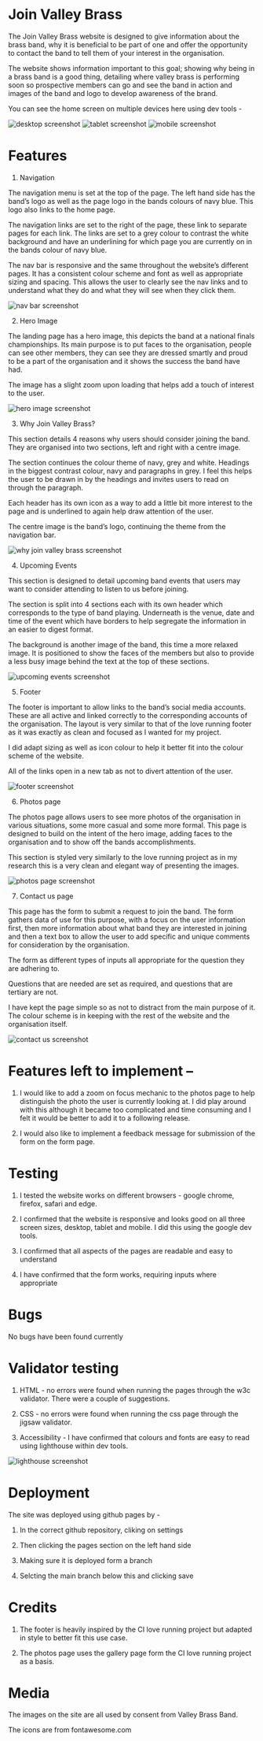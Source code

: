 
# Join Valley Brass

The Join Valley Brass website is designed to give information about the brass band, why it is beneficial to be part of one and offer the opportunity to contact the band to tell them of your interest in the organisation.

The website shows information important to this goal; showing why being in a brass band is a good thing, detailing where valley brass is performing soon so prospective members can go and see the band in action and images of the band and logo to develop awareness of the brand. 

You can see the home screen on multiple devices here using dev tools - 

![desktop screenshot](assets/images/readmephotos/desktopscreenshot.png)
![tablet screenshot](assets/images/readmephotos/ipadscreenshot.png)
![mobile screenshot](assets/images/readmephotos/mobilescreenshot.png)

# Features 

1.	Navigation

The navigation menu is set at the top of the page. The left hand side has the band’s logo as well as the page logo in the bands colours of navy blue. This logo also links to the home page.

The navigation links are set to the right of the page, these link to separate pages for each link. The links are set to a grey colour to contrast the white background and have an underlining for which page you are currently on in the bands colour of navy blue.

The nav bar is responsive and the same throughout the website’s different pages. It has a consistent colour scheme and font as well as appropriate sizing and spacing. This allows the user to clearly see the nav links and to understand what they do and what they will see when they click them.

![nav bar screenshot](assets/images/readmephotos/navbarscreenshot.png)

2.	Hero Image

The landing page has a hero image, this depicts the band at a national finals championships. Its main purpose is to put faces to the organisation, people can see other members, they can see they are dressed smartly and proud to be a part of the organisation and it shows the success the band have had.

The image has a slight zoom upon loading that helps add a touch of interest to the user.

![hero image screenshot](assets/images/readmephotos/heroimagescreenshot.png)

3.	Why Join Valley Brass?


This section details 4 reasons why users should consider joining the band. They are organised into two sections, left and right with a centre image. 

The section continues the colour theme of navy, grey and white. Headings in the biggest contrast colour, navy and paragraphs in grey. I feel this helps the user to be drawn in by the headings and invites users to read on through the paragraph.

Each header has its own icon as a way to add a little bit more interest to the page and is underlined to again help draw attention of the user.

The centre image is the band’s logo, continuing the theme from the navigation bar.

![why join valley brass screenshot](assets/images/readmephotos/whyjoinscrenshot.png)

4.	Upcoming Events

This section is designed to detail upcoming band events that users may want to consider attending to listen to us before joining.

The section is split into 4 sections each with its own header which corresponds to the type of band playing. Underneath is the venue, date and time of the event which have borders to help segregate the information in an easier to digest format.

The background is another image of the band, this time a more relaxed image. It is positioned to show the faces of the members but also to provide a less busy image behind the text at the top of these sections.

![upcoming events screenshot](assets/images/readmephotos/upcomingeventsscreenshot.png)

5.	Footer

The footer is important to allow links to the band’s social media accounts. These are all active and linked correctly to the corresponding accounts of the organisation. The layout is very similar to that of the love running footer as it was exactly as clean and focused as I wanted for my project.

I did adapt sizing as well as icon colour to help it better fit into the colour scheme of the website.

All of the links open in a new tab as not to divert attention of the user.

![footer screenshot](assets/images/readmephotos/footerscreenshot.png)

6.	Photos page

The photos page allows users to see more photos of the organisation in various situations, some more casual and some more formal. This page is designed to build on the intent of the hero image, adding faces to the organisation and to show off the bands accomplishments.

This section is styled very similarly to the love running project as in my research this is a very clean and elegant way of presenting the images.

![photos page screenshot](assets/images/readmephotos/photosscreenshot.png)

7.	Contact us page

This page has the form to submit a request to join the band. The form gathers data of use for this purpose, with a focus on the user information first, then more information about what band they are interested in joining and then a text box to allow the user to add specific and unique comments for consideration by the organisation.

The form as different types of inputs all appropriate for the question they are adhering to.

Questions that are needed are set as required, and questions that are tertiary are not.

I have kept the page simple so as not to distract from the main purpose of it. The colour scheme is in keeping with the rest of the website and the organisation itself.

![contact us screenshot](assets/images/readmephotos/contactusscreenshot.png)


# Features left to implement – 

1.	I would like to add a zoom on focus mechanic to the photos page to help distinguish the photo the user is currently looking at. I did play around with this although it became too complicated and time consuming and I felt it would be better to add it to a following release.

2. I would also like to implement a feedback message for submission of the form on the form page.

# Testing

1. I tested the website works on different browsers - google chrome, firefox, safari and edge.

2. I confirmed that the website is responsive and looks good on all three screen sizes, desktop, tablet and mobile. I did this using the google dev tools.

3. I confirmed that all aspects of the pages are readable and easy to understand

4. I have confirmed that the form works, requiring inputs where appropriate

# Bugs

No bugs have been found currently

# Validator testing

1. HTML - no errors were found when running the pages through the w3c validator. There were a couple of suggestions.

2. CSS - no errors were found when running the css page through the jigsaw validator.

3. Accessibility - I have confirmed that colours and fonts are easy to read using lighthouse within dev tools.

![lighthouse screenshot](assets/images/readmephotos/lighthousescreenshot.png)

# Deployment

The site was deployed using github pages by -

1. In the correct github repository, cliking on settings

2. Then clicking the pages section on the left hand side

3. Making sure it is deployed form a branch

4. Selcting the main branch below this and clicking save

# Credits 

1. The footer is heavily inspired by the CI love running project but adapted in style to better fit this use case.

2. The photos page uses the gallery page form the CI love running project as a basis.

# Media

The images on the site are all used by consent from Valley Brass Band.

The icons are from fontawesome.com




